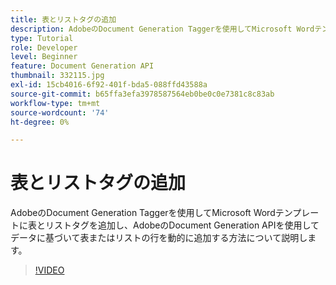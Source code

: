 ```yaml
---
title: 表とリストタグの追加
description: AdobeのDocument Generation Taggerを使用してMicrosoft Wordテンプレートに表とリストタグを追加し、AdobeのDocument Generation APIを使用してデータに基づいて表またはリストの行を動的に追加する方法について説明します。
type: Tutorial
role: Developer
level: Beginner
feature: Document Generation API
thumbnail: 332115.jpg
exl-id: 15cb4016-6f92-401f-bda5-088ffd43588a
source-git-commit: b65ffa3efa3978587564eb0be0c0e7381c8c83ab
workflow-type: tm+mt
source-wordcount: '74'
ht-degree: 0%

---
```


# 表とリストタグの追加

AdobeのDocument Generation Taggerを使用してMicrosoft Wordテンプレートに表とリストタグを追加し、AdobeのDocument Generation APIを使用してデータに基づいて表またはリストの行を動的に追加する方法について説明します。

>[!VIDEO](https://video.tv.adobe.com/v/332115?hidetitle=true)
